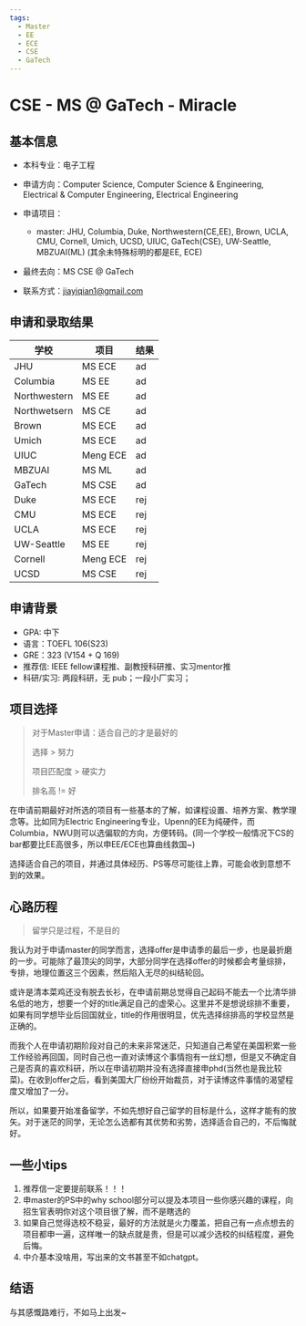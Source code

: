 ```yaml
---
tags:
  - Master
  - EE
  - ECE
  - CSE
  - GaTech
---
```


# CSE - MS  @ GaTech - Miracle 

## 基本信息

- 本科专业：电子工程
- 申请方向：Computer Science, Computer Science & Engineering, Electrical &   Computer Engineering, Electrical Engineering
- 申请项目：
    - master: JHU, Columbia, Duke, Northwestern(CE,EE), Brown, UCLA, CMU, Cornell, Umich, UCSD, UIUC, GaTech(CSE), UW-Seattle, MBZUAI(ML) (其余未特殊标明的都是EE, ECE) 
    
- 最终去向：MS CSE @ GaTech
- 联系方式：jiayiqian1@gmail.com


## 申请和录取结果

| 学校         | 项目     | 结果 |
| ------------ | -------- | ---- |
| JHU          | MS ECE   | ad   |
| Columbia     | MS EE    | ad   |
| Northwestern | MS EE    | ad   |
| Northwetsern | MS CE    | ad   |
| Brown        | MS ECE   | ad   |
| Umich        | MS ECE   | ad   |
| UIUC         | Meng ECE | ad   |
| MBZUAI       | MS ML    | ad   |
| GaTech       | MS CSE   | ad   |
| Duke         | MS ECE   | rej  |
| CMU          | MS ECE   | rej  |
| UCLA         | MS ECE   | rej  |
| UW-Seattle   | MS EE    | rej  |
| Cornell      | Meng ECE | rej  |
| UCSD         | MS CSE   | rej  |

## 申请背景

- GPA: 中下
- 语言：TOEFL 106(S23)
- GRE：323 (V154  + Q 169)
- 推荐信: IEEE fellow课程推、副教授科研推、实习mentor推
- 科研/实习: 两段科研，无 pub；一段小厂实习；

## 项目选择

> 对于Master申请：适合自己的才是最好的
>
> 选择 > 努力
>
> 项目匹配度 > 硬实力
>
> 排名高 != 好

在申请前期最好对所选的项目有一些基本的了解，如课程设置、培养方案、教学理念等。比如同为Electric Engineering专业，Upenn的EE为纯硬件，而Columbia，NWU则可以选偏软的方向，方便转码。(同一个学校一般情况下CS的bar都要比EE高很多，所以申EE/ECE也算曲线救国~)

选择适合自己的项目，并通过具体经历、PS等尽可能往上靠，可能会收到意想不到的效果。

## 心路历程

> 留学只是过程，不是目的

我认为对于申请master的同学而言，选择offer是申请季的最后一步，也是最折磨的一步。可能除了最顶尖的同学，大部分同学在选择offer的时候都会考量综排，专排，地理位置这三个因素，然后陷入无尽的纠结轮回。

或许是清本菜鸡还没有脱去长衫，在申请前期总觉得自己起码不能去一个比清华排名低的地方，想要一个好的title满足自己的虚荣心。这里并不是想说综排不重要，如果有同学想毕业后回国就业，title的作用很明显，优先选择综排高的学校显然是正确的。

而我个人在申请初期阶段对自己的未来非常迷茫，只知道自己希望在美国积累一些工作经验再回国，同时自己也一直对读博这个事情抱有一丝幻想，但是又不确定自己是否真的喜欢科研，所以在申请初期并没有选择直接申phd(当然也是我比较菜)。在收到offer之后，看到美国大厂纷纷开始裁员，对于读博这件事情的渴望程度又增加了一分。

所以，如果要开始准备留学，不如先想好自己留学的目标是什么，这样才能有的放矢。对于迷茫的同学，无论怎么选都有其优势和劣势，选择适合自己的，不后悔就好。

## 一些小tips

1. 推荐信一定要提前联系！！！
2. 申master的PS中的why school部分可以提及本项目一些你感兴趣的课程，向招生官表明你对这个项目很了解，而不是瞎选的
3. 如果自己觉得选校不稳妥，最好的方法就是火力覆盖，把自己有一点点想去的项目都申一遍，这样唯一的缺点就是贵，但是可以减少选校的纠结程度，避免后悔。
4. 中介基本没啥用，写出来的文书甚至不如chatgpt。



## 结语

与其感慨路难行，不如马上出发~
